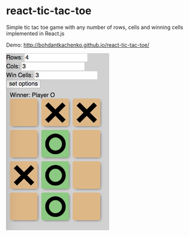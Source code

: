 react-tic-tac-toe
=================

Simple tic tac toe game with any number of rows, cells and winning cells implemented in React.js

Demo: http://bohdantkachenko.github.io/react-tic-tac-toe/

![screenshot](./screenshot.png)
